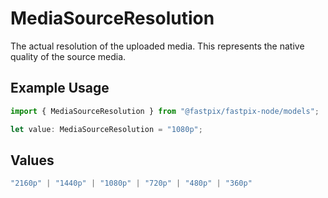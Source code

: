# MediaSourceResolution

The actual resolution of the uploaded media. This represents the native quality of the source media.

## Example Usage

```typescript
import { MediaSourceResolution } from "@fastpix/fastpix-node/models";

let value: MediaSourceResolution = "1080p";
```

## Values

```typescript
"2160p" | "1440p" | "1080p" | "720p" | "480p" | "360p"
```